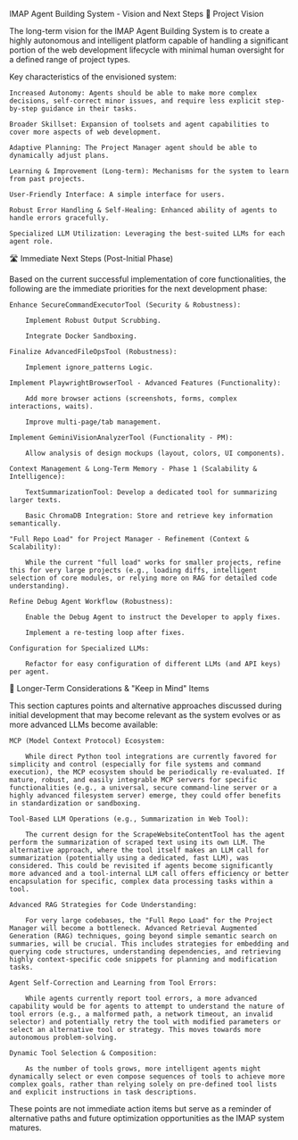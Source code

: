 IMAP Agent Building System - Vision and Next Steps
🎯 Project Vision

The long-term vision for the IMAP Agent Building System is to create a highly autonomous and intelligent platform capable of handling a significant portion of the web development lifecycle with minimal human oversight for a defined range of project types.

Key characteristics of the envisioned system:

    Increased Autonomy: Agents should be able to make more complex decisions, self-correct minor issues, and require less explicit step-by-step guidance in their tasks.

    Broader Skillset: Expansion of toolsets and agent capabilities to cover more aspects of web development.

    Adaptive Planning: The Project Manager agent should be able to dynamically adjust plans.

    Learning & Improvement (Long-term): Mechanisms for the system to learn from past projects.

    User-Friendly Interface: A simple interface for users.

    Robust Error Handling & Self-Healing: Enhanced ability of agents to handle errors gracefully.

    Specialized LLM Utilization: Leveraging the best-suited LLMs for each agent role.

🛣️ Immediate Next Steps (Post-Initial Phase)

Based on the current successful implementation of core functionalities, the following are the immediate priorities for the next development phase:

    Enhance SecureCommandExecutorTool (Security & Robustness):

        Implement Robust Output Scrubbing.

        Integrate Docker Sandboxing.

    Finalize AdvancedFileOpsTool (Robustness):

        Implement ignore_patterns Logic.

    Implement PlaywrightBrowserTool - Advanced Features (Functionality):

        Add more browser actions (screenshots, forms, complex interactions, waits).

        Improve multi-page/tab management.

    Implement GeminiVisionAnalyzerTool (Functionality - PM):

        Allow analysis of design mockups (layout, colors, UI components).

    Context Management & Long-Term Memory - Phase 1 (Scalability & Intelligence):

        TextSummarizationTool: Develop a dedicated tool for summarizing larger texts.

        Basic ChromaDB Integration: Store and retrieve key information semantically.

    "Full Repo Load" for Project Manager - Refinement (Context & Scalability):

        While the current "full load" works for smaller projects, refine this for very large projects (e.g., loading diffs, intelligent selection of core modules, or relying more on RAG for detailed code understanding).

    Refine Debug Agent Workflow (Robustness):

        Enable the Debug Agent to instruct the Developer to apply fixes.

        Implement a re-testing loop after fixes.

    Configuration for Specialized LLMs:

        Refactor for easy configuration of different LLMs (and API keys) per agent.

🧠 Longer-Term Considerations & "Keep in Mind" Items

This section captures points and alternative approaches discussed during initial development that may become relevant as the system evolves or as more advanced LLMs become available:

    MCP (Model Context Protocol) Ecosystem:

        While direct Python tool integrations are currently favored for simplicity and control (especially for file systems and command execution), the MCP ecosystem should be periodically re-evaluated. If mature, robust, and easily integrable MCP servers for specific functionalities (e.g., a universal, secure command-line server or a highly advanced filesystem server) emerge, they could offer benefits in standardization or sandboxing.

    Tool-Based LLM Operations (e.g., Summarization in Web Tool):

        The current design for the ScrapeWebsiteContentTool has the agent perform the summarization of scraped text using its own LLM. The alternative approach, where the tool itself makes an LLM call for summarization (potentially using a dedicated, fast LLM), was considered. This could be revisited if agents become significantly more advanced and a tool-internal LLM call offers efficiency or better encapsulation for specific, complex data processing tasks within a tool.

    Advanced RAG Strategies for Code Understanding:

        For very large codebases, the "Full Repo Load" for the Project Manager will become a bottleneck. Advanced Retrieval Augmented Generation (RAG) techniques, going beyond simple semantic search on summaries, will be crucial. This includes strategies for embedding and querying code structures, understanding dependencies, and retrieving highly context-specific code snippets for planning and modification tasks.

    Agent Self-Correction and Learning from Tool Errors:

        While agents currently report tool errors, a more advanced capability would be for agents to attempt to understand the nature of tool errors (e.g., a malformed path, a network timeout, an invalid selector) and potentially retry the tool with modified parameters or select an alternative tool or strategy. This moves towards more autonomous problem-solving.

    Dynamic Tool Selection & Composition:

        As the number of tools grows, more intelligent agents might dynamically select or even compose sequences of tools to achieve more complex goals, rather than relying solely on pre-defined tool lists and explicit instructions in task descriptions.

These points are not immediate action items but serve as a reminder of alternative paths and future optimization opportunities as the IMAP system matures.